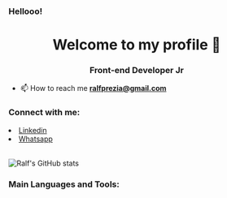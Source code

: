 ### Hellooo!
<h1 align="center">Welcome to my profile 👋</h1>
<h3 align="center">Front-end Developer Jr</h3>

- 📫 How to reach me **ralfprezia@gmail.com**

<h3 align="left">Connect with me:</h3>
<p align="left">
  <li>
    <a class="url" href="https://www.linkedin.com/in/ralf-prezia-6a38181a3/" img> 
      Linkedin
    </a>
  </li>
  <li>
    <a class="url" href="https://api.whatsapp.com/send?phone=5535992446440/" img> 
      Whatsapp
    </a>
  </li>
</br>

![Ralf's GitHub stats](https://github-readme-stats.vercel.app/api?username=ralfprezia&show_icons=true&theme=tokyonight)

<h3 align="left">Main Languages and Tools:</h3>

</p>

<!--
**ralfprezia/ralfprezia** is a ✨ _special_ ✨ repository because its `README.md` (this file) appears on your GitHub profile.

Here are some ideas to get you started:

- 🔭 I’m currently working on ...
- 🌱 I’m currently learning ...
- 👯 I’m looking to collaborate on ...
- 🤔 I’m looking for help with ...
- 💬 Ask me about ...
- 📫 How to reach me: ...
- 😄 Pronouns: ...
- ⚡ Fun fact: ...
-->
